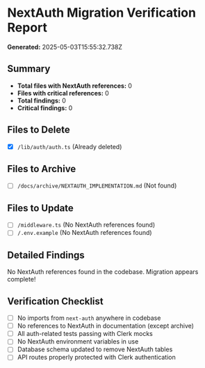 # NextAuth Migration Verification Report

**Generated:** 2025-05-03T15:55:32.738Z

## Summary

- **Total files with NextAuth references:** 0
- **Files with critical references:** 0
- **Total findings:** 0
- **Critical findings:** 0

## Files to Delete

- [x] `/lib/auth/auth.ts` (Already deleted)

## Files to Archive

- [ ] `/docs/archive/NEXTAUTH_IMPLEMENTATION.md` (Not found)

## Files to Update

- [ ] `/middleware.ts` (No NextAuth references found)
- [ ] `/.env.example` (No NextAuth references found)

## Detailed Findings

No NextAuth references found in the codebase. Migration appears complete!
## Verification Checklist

- [ ] No imports from `next-auth` anywhere in codebase
- [ ] No references to NextAuth in documentation (except archive)
- [ ] All auth-related tests passing with Clerk mocks
- [ ] No NextAuth environment variables in use
- [ ] Database schema updated to remove NextAuth tables
- [ ] API routes properly protected with Clerk authentication
